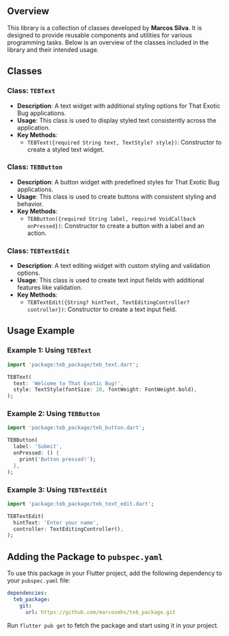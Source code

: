## Overview

This library is a collection of classes developed by **Marcos Silva**. It is designed to provide reusable components and utilities for various programming tasks. Below is an overview of the classes included in the library and their intended usage.

## Classes

### Class: `TEBText`
- **Description**: A text widget with additional styling options for That Exotic Bug applications.
- **Usage**: This class is used to display styled text consistently across the application.
- **Key Methods**:
    - `TEBText({required String text, TextStyle? style})`: Constructor to create a styled text widget.

### Class: `TEBButton`
- **Description**: A button widget with predefined styles for That Exotic Bug applications.
- **Usage**: This class is used to create buttons with consistent styling and behavior.
- **Key Methods**:
    - `TEBButton({required String label, required VoidCallback onPressed})`: Constructor to create a button with a label and an action.

### Class: `TEBTextEdit`
- **Description**: A text editing widget with custom styling and validation options.
- **Usage**: This class is used to create text input fields with additional features like validation.
- **Key Methods**:
    - `TEBTextEdit({String? hintText, TextEditingController? controller})`: Constructor to create a text input field.

## Usage Example

### Example 1: Using `TEBText`
```dart
import 'package:teb_package/teb_text.dart';

TEBText(
  text: 'Welcome to That Exotic Bug!',
  style: TextStyle(fontSize: 20, fontWeight: FontWeight.bold),
);
```

### Example 2: Using `TEBButton`
```dart
import 'package:teb_package/teb_button.dart';

TEBButton(
  label: 'Submit',
  onPressed: () {
    print('Button pressed!');
  },
);
```

### Example 3: Using `TEBTextEdit`
```dart
import 'package:teb_package/teb_text_edit.dart';

TEBTextEdit(
  hintText: 'Enter your name',
  controller: TextEditingController(),
);
```

## Adding the Package to `pubspec.yaml`

To use this package in your Flutter project, add the following dependency to your `pubspec.yaml` file:

```yaml
dependencies:
  teb_package:
    git:
      url: https://github.com/marcosmhs/teb_package.git
```

Run `flutter pub get` to fetch the package and start using it in your project.
